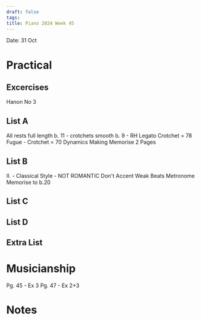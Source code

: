 ```yaml
---
draft: false
tags:
title: Piano 2024 Week 45
---
```

Date: 31 Oct
# Practical
## Excercises
Hanon No 3
## List A
All rests full length
b. 11 - crotchets smooth
b. 9 - RH Legato
Crotchet = 78 
Fugue - Crotchet = 70
Dynamics Making
Memorise 2 Pages
## List B
II. - Classical Style - NOT ROMANTIC
Don't Accent Weak Beats
Metronome
Memorise to b.20

## List C

## List D

## Extra List

# Musicianship
Pg. 45 - Ex 3
Pg. 47 - Ex 2+3
# Notes 
